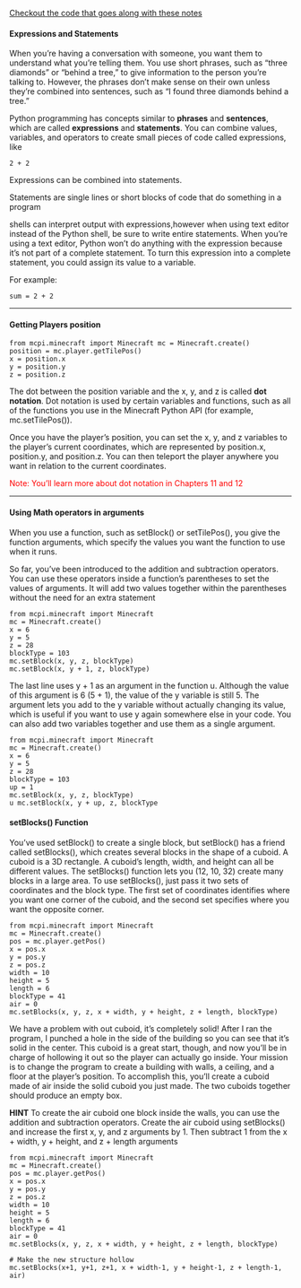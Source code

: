[Checkout the code that goes along with these notes]()

#### Expressions and Statements
When you’re having a conversation with someone, you want them to understand what you’re telling them. You use short phrases, such as “three diamonds” or “behind a tree,” to give information to the person you’re talking to. However, the phrases don’t make sense on their own unless they’re combined into sentences, such as “I found three diamonds behind a tree.”

Python programming has concepts similar to **phrases** and **sentences**, which are called **expressions** and **statements**. You can combine values, variables, and operators to create small pieces of code called expressions, like 
```
2 + 2 
```
Expressions can be combined into statements.

Statements are single lines or short blocks of code that do something in a program

shells can interpret output with expressions,however when using text editor instead of the Python shell, be sure to write entire statements. When you’re using a text editor, Python won’t do anything with the expression because it’s not part of a complete statement. To turn this expression into a complete statement, you could assign its value to a variable.

For example: 
```
sum = 2 + 2
```

<hr></hr>

#### Getting Players position
```
from mcpi.minecraft import Minecraft mc = Minecraft.create()
position = mc.player.getTilePos() 
x = position.x 
y = position.y
z = position.z
```

The dot between the position variable and the x, y, and z is called **dot notation**. Dot notation is used by certain variables and functions, such as all of the functions you use in the Minecraft Python API (for example, mc.setTilePos()).

Once you have the player’s position, you can set the x, y, and z variables to the player’s current coordinates, which are represented by position.x, position.y, and position.z. You can then teleport the player anywhere you want in relation to the current coordinates.

<span style="color:red">Note: You’ll learn more about dot notation in Chapters 11 and 12 </span>
<hr></hr>

#### Using Math operators in arguments 
When you use a function, such as setBlock() or setTilePos(), you give the function arguments, which specify the values you want the function to use when it runs.

So far, you’ve been introduced to the addition and subtraction operators. You can use these operators inside a function’s parentheses to set
the values of arguments.  It will add two values together within the parentheses without the need for an extra statement

```
from mcpi.minecraft import Minecraft 
mc = Minecraft.create()
x = 6
y = 5 
z = 28
blockType = 103
mc.setBlock(x, y, z, blockType)
mc.setBlock(x, y + 1, z, blockType)
```

 The last line uses y + 1 as an argument in the function u. Although the value of this argument is 6 (5 + 1), the value of the y variable is still 5. The argument lets you add to the y variable without actually changing its value, which is useful if you want to use y again somewhere else in your code. You can also add two variables together and use them as a single argument.

```
from mcpi.minecraft import Minecraft 
mc = Minecraft.create()
x = 6
y = 5 
z = 28
blockType = 103 
up = 1
mc.setBlock(x, y, z, blockType)
u mc.setBlock(x, y + up, z, blockType
```

#### setBlocks() Function
You’ve used setBlock() to create a single block, but setBlock() has a friend called setBlocks(), which creates several blocks in the shape of a cuboid. A cuboid is a 3D rectangle. A cuboid’s length, width, and height can all be different values. The setBlocks() function lets you (12, 10, 32) create many blocks in a large area. To use setBlocks(), just pass it two sets of coordinates and the block type. The first set of coordinates identifies where you want one corner of the cuboid, and the second set specifies where you want the opposite corner.

```
from mcpi.minecraft import Minecraft 
mc = Minecraft.create()
pos = mc.player.getPos()
x = pos.x 
y = pos.y 
z = pos.z 
width = 10 
height = 5 
length = 6
blockType = 41
air = 0
mc.setBlocks(x, y, z, x + width, y + height, z + length, blockType) 
```

 We have a problem with out cuboid, it’s completely solid! After I ran the program, I punched a hole in the side of the building so you can see that it’s solid in the center. This cuboid is a great start, though, and now you’ll be in charge of hollowing it out so the player can actually go inside. Your mission is to change the program to create a building with walls, a ceiling, and a floor at the player’s position. To accomplish this, you’ll create a cuboid made of air inside the solid cuboid you just made. The two cuboids together should produce an empty box.

**HINT**
To create the air cuboid one block inside the walls, you can use the addition and subtraction operators. Create the air cuboid using setBlocks() and increase the first x, y, and z arguments by 1. Then subtract 1 from the x + width, y + height, and z + length arguments
```
from mcpi.minecraft import Minecraft 
mc = Minecraft.create()
pos = mc.player.getPos()
x = pos.x 
y = pos.y 
z = pos.z 
width = 10 
height = 5 
length = 6
blockType = 41
air = 0
mc.setBlocks(x, y, z, x + width, y + height, z + length, blockType) 

# Make the new structure hollow
mc.setBlocks(x+1, y+1, z+1, x + width-1, y + height-1, z + length-1, air) 
```
